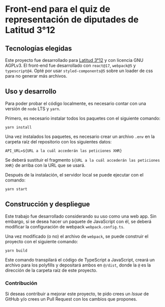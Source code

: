 # Front-end para el quiz de representación de diputades de Latitud 3°12

## Tecnologías elegidas
Este proyecto fue desarrollado para [Latitud 3°12](https://www.latitud312.com/) y con licencia GNU AGPLv3. El front-end fue desarrollado con `react@17`, `webpack@5` y `typescript@4`. Opté por usar `styled-components@5` sobre un loader de css para no generar más archivos.

## Uso y desarrollo
Para poder probar el código localmente, es necesario contar con una versión de `node` LTS y `yarn`.

Primero, es necesario instalar todos los paquetes con el siguiente comando:
```
yarn install
```
Una vez instalados los paquetes, es necesario crear un archivo `.env` en la carpeta raíz del repositorio con los siguientes datos:
```
API_URL=${URL a la cuál accederán las peticiones XHR}
```
Se deberá sustituir el fragmento `${URL a la cuál accederán las peticiones XHR}` de arriba con la URL que se usará.

Después de la instalación, el servidor local se puede ejecutar con el comando:
```
yarn start
```

## Construcción y despliegue
Este trabajo fue desarrollado considerando su uso como una web app. Sin embargo, si se desea hacer un paquete de JavaScript con él, se deberá modificar la configuración de webpack `webpack.config.ts`.

Una vez modificado (o no) el archivo de `webpack`, se puede construir el proyecto con el siguiente comando:
```
yarn build
```
Este comando transpilará el código de TypeScript a JavaScript, creará un archivo para los polyfills y depositará ambos en `@/dist`, donde la `@` es la dirección de la carpeta raíz de este proyecto.

### Contribución
Si deseas contribuir a mejorar este proyecto, te pido crees un *Issue* de GitHub y/o crees un Pull Request con los cambios que propones.
